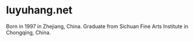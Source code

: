 # luyuhang.net #

Born in 1997 in Zhejiang, China. Graduate from Sichuan Fine Arts Institute in Chongqing, China.

